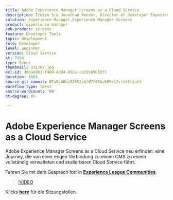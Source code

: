 ```yaml
---
title: Adobe Experience Manager Screens as a Cloud Service
description: Treten Sie Jonathan Roeder, Director of Developer Experience for Experience Cloud, bei, um sich über die neuesten Entwickleraktualisierungen in Adobe Experience Cloud zu informieren. Diese Sitzung wurde im Rahmen des Adobe Developers Live Content-Ereignisses bereitgestellt.
solution: Experience Manager,Experience Manager Screens
product: experience manager
sub-product: screens
feature: Developer Tools
topic: Development
role: Developer
level: Beginner
version: Cloud Service
kt: 7164
type: Event
thumbnail: 331767.jpg
exl-id: 3ddae9b1-f480-4d84-952a-ca31bb9616f7
duration: 1665
source-git-commit: 07a0a88da92652a6f07f65ba369e17cfe85fdafd
workflow-type: tm+mt
source-wordcount: '90'
ht-degree: 0%

---
```


# Adobe Experience Manager Screens as a Cloud Service

Adobe Experience Manager Screens as a Cloud Service neu erfinden: eine Journey, die von einer engen Verbindung zu einem CMS zu einem vollständig verwalteten und skalierbaren Cloud Service führt.

Fahren Sie mit dem Gespräch fort in **[Experience League Communities](https://adobe.ly/36Yd3v6)**.

>[!VIDEO](https://video.tv.adobe.com/v/331767/?quality=12&learn=on&hidetitle=true)

Klicks **[here](/help/adobe-developers-live/assets/screens-as-a-cloud-service.pdf)** für die Sitzungsfolien.
